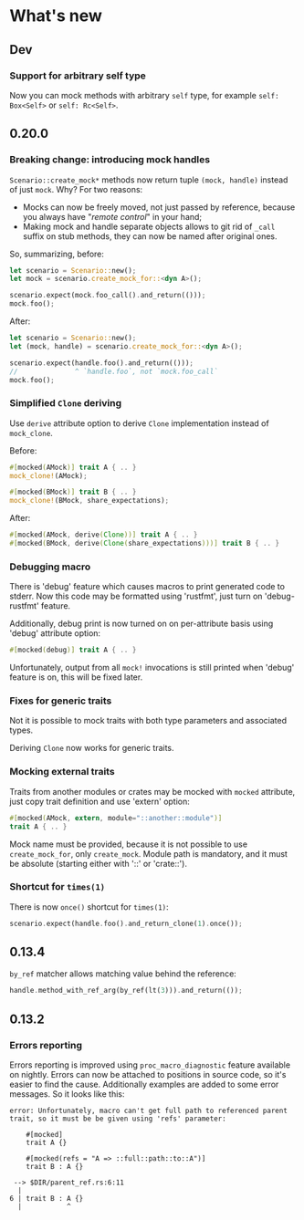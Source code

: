 # What's new

## Dev

### Support for arbitrary self type

Now you can mock methods with arbitrary `self` type, for example
`self: Box<Self>` or `self: Rc<Self>`.

## 0.20.0

### **Breaking change**: introducing mock handles

`Scenario::create_mock*` methods now return tuple `(mock, handle)` instead of
just `mock`. Why? For two reasons:
 * Mocks can now be freely moved, not just passed by reference, because
   you always have "*remote control*" in your hand;
 * Making mock and handle separate objects allows to git rid of `_call` suffix
   on stub methods, they can now be named after original ones.

So, summarizing, before:

```rust
let scenario = Scenario::new();
let mock = scenario.create_mock_for::<dyn A>();

scenario.expect(mock.foo_call().and_return(()));
mock.foo();
```

After:

```rust
let scenario = Scenario::new();
let (mock, handle) = scenario.create_mock_for::<dyn A>();

scenario.expect(handle.foo().and_return(()));
//              ^ `handle.foo`, not `mock.foo_call`
mock.foo();
```

### Simplified `Clone` deriving

Use `derive` attribute option to derive `Clone` implementation instead of
`mock_clone`.

Before:

```rust
#[mocked(AMock)] trait A { .. }
mock_clone!(AMock);

#[mocked(BMock)] trait B { .. }
mock_clone!(BMock, share_expectations);
```

After:
```rust
#[mocked(AMock, derive(Clone))] trait A { .. }
#[mocked(BMock, derive(Clone(share_expectations)))] trait B { .. }
```

### Debugging macro

There is 'debug' feature which causes macros to print generated code to stderr.
Now this code may be formatted using 'rustfmt', just turn on 'debug-rustfmt'
feature.

Additionally, debug print is now turned on on per-attribute basis using 'debug'
attribute option:

```rust
#[mocked(debug)] trait A { .. }
```

Unfortunately, output from all `mock!` invocations is still printed when 'debug'
feature is on, this will be fixed later.

### Fixes for generic traits

Not it is possible to mock traits with both type parameters and associated types.

Deriving `Clone` now works for generic traits.

### Mocking external traits

Traits from another modules or crates may be mocked with `mocked` attribute,
just copy trait definition and use 'extern' option:

```rust
#[mocked(AMock, extern, module="::another::module")]
trait A { .. }
```

Mock name must be provided, because it is not possible to use `create_mock_for`,
only `create_mock`. Module path is mandatory, and it must be absolute (starting
either with '::' or 'crate::').

### Shortcut for `times(1)`

There is now `once()` shortcut for `times(1)`:

```rust
scenario.expect(handle.foo().and_return_clone(1).once());
```

## 0.13.4

`by_ref` matcher allows matching value behind the reference:

```rust
handle.method_with_ref_arg(by_ref(lt(3))).and_return(());
```

## 0.13.2

### Errors reporting

Errors reporting is improved using `proc_macro_diagnostic` feature available on
nightly. Errors can now be attached to positions in source code, so it's
easier to find the cause. Additionally examples are added to some error messages. So
it looks like this:
```
error: Unfortunately, macro can't get full path to referenced parent trait, so it must be be given using 'refs' parameter:

    #[mocked]
    trait A {}

    #[mocked(refs = "A => ::full::path::to::A")]
    trait B : A {}

 --> $DIR/parent_ref.rs:6:11
  |
6 | trait B : A {}
  |           ^
```
